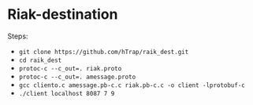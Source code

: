 # Riak-destination
Steps:
* `git clone https://github.com/hTrap/raik_dest.git`
* `cd raik_dest`
* `protoc-c --c_out=. riak.proto`
* `protoc-c --c_out=. amessage.proto`
* `gcc cliento.c amessage.pb-c.c riak.pb-c.c -o client -lprotobuf-c`
* `./client localhost 8087 7 9`
